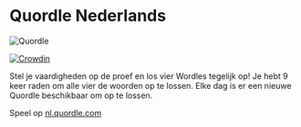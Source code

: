 # Quordle Nederlands

![Quordle](https://nl.quordle.com/quordle-banner-1200.png)

[![Crowdin](https://badges.crowdin.net/quordle/localized.svg)](https://crowdin.com/project/quordle)

Stel je vaardigheden op de proef en los vier Wordles tegelijk op! Je hebt 9 keer raden om alle vier de woorden op te lossen. Elke dag is er een nieuwe Quordle beschikbaar om op te lossen.

Speel op [nl.quordle.com](https://nl.quordle.com)
